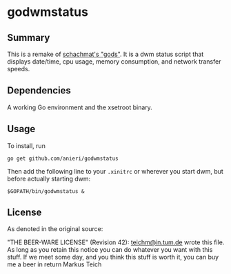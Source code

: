# godwmstatus

## Summary

This is a remake of [schachmat's "gods"](https://github.com/schachmat/gods).
It is a dwm status script that displays date/time, cpu usage, memory
consumption, and network transfer speeds.

## Dependencies

A working Go environment and the xsetroot binary.

## Usage

To install, run

	go get github.com/anieri/godwmstatus

Then add the following line to your `.xinitrc` or wherever you start dwm, but
before actually starting dwm:

	$GOPATH/bin/godwmstatus &

## License

As denoted in the original source:

"THE BEER-WARE LICENSE" (Revision 42):
<teichm@in.tum.de> wrote this file. As long as you retain this notice you
can do whatever you want with this stuff. If we meet some day, and you think
this stuff is worth it, you can buy me a beer in return Markus Teich
